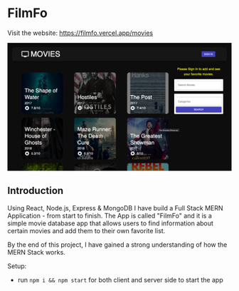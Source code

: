 # FilmFo

Visit the website: https://filmfo.vercel.app/movies

![FilmFo](./image.png)

## Introduction
Using React, Node.js, Express & MongoDB I have build a Full Stack MERN Application - from start to finish. The App is called "FilmFo" and it is a simple movie database app that allows users to find information about certain movies and add them to their own favorite list.

By the end of this project, I have gained a strong understanding of how the MERN Stack works.

Setup:
- run ```npm i && npm start``` for both client and server side to start the app
